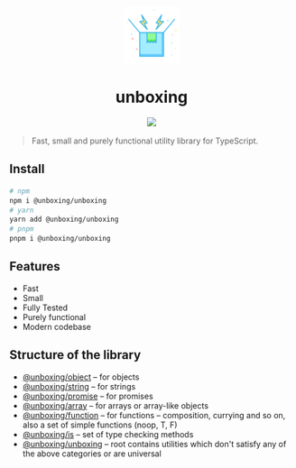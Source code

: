 <div align="center">
  <img src="./public/logo.svg" width="100px" height="100px" />
</div>

<h1 align="center">unboxing</h1>

<p align="center">
  <a href="https://www.npmjs.com/package/@unboxing/unboxing">
    <img src="https://img.shields.io/npm/v/@unboxing/unboxing?color=81A2BE&label=" />
  </a>
</p>

> Fast, small and purely functional utility library for TypeScript.

## Install

```bash
# npm
npm i @unboxing/unboxing
# yarn
yarn add @unboxing/unboxing
# pnpm
pnpm i @unboxing/unboxing
```

## Features
- Fast
- Small
- Fully Tested
- Purely functional
- Modern codebase

## Structure of the library

- [@unboxing/object](https://www.npmjs.com/package/@unboxing/object) – for objects
- [@unboxing/string](https://www.npmjs.com/package/@unboxing/string) – for strings
- [@unboxing/promise](https://www.npmjs.com/package/@unboxing/promise) – for promises
- [@unboxing/array](https://www.npmjs.com/package/@unboxing/array) – for arrays or array-like objects
- [@unboxing/function](https://www.npmjs.com/package/@unboxing/function) – for functions – composition, currying and so on, also a set of simple functions (noop, T, F)
- [@unboxing/is](https://www.npmjs.com/package/@unboxing/is) – set of type checking methods
- [@unboxing/unboxing](https://www.npmjs.com/package/@unboxing/unboxing) – root contains utilities which don't satisfy any of the above categories or are universal
